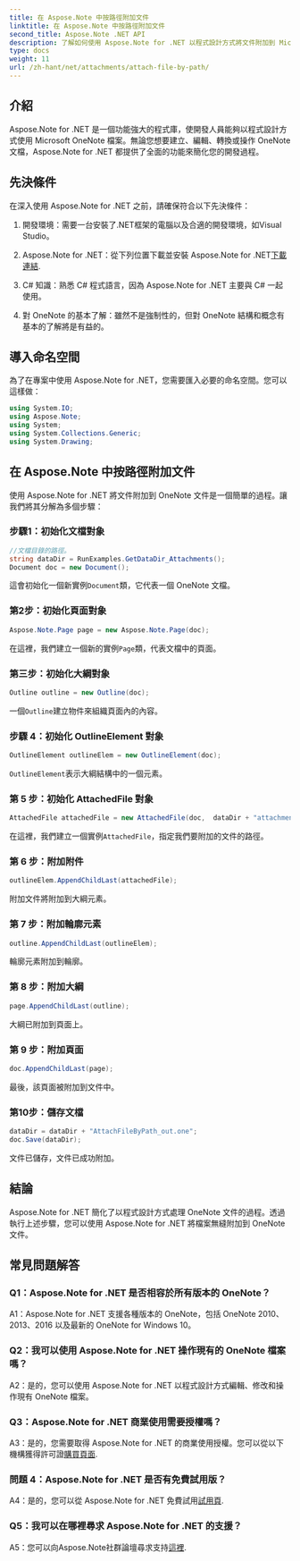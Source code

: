 ```yaml
---
title: 在 Aspose.Note 中按路徑附加文件
linktitle: 在 Aspose.Note 中按路徑附加文件
second_title: Aspose.Note .NET API
description: 了解如何使用 Aspose.Note for .NET 以程式設計方式將文件附加到 Microsoft OneNote 文件。透過這個綜合教程簡化您的開發流程。
type: docs
weight: 11
url: /zh-hant/net/attachments/attach-file-by-path/
---
```

## 介紹

Aspose.Note for .NET 是一個功能強大的程式庫，使開發人員能夠以程式設計方式使用 Microsoft OneNote 檔案。無論您想要建立、編輯、轉換或操作 OneNote 文檔，Aspose.Note for .NET 都提供了全面的功能來簡化您的開發過程。

## 先決條件

在深入使用 Aspose.Note for .NET 之前，請確保符合以下先決條件：

1. 開發環境：需要一台安裝了.NET框架的電腦以及合適的開發環境，如Visual Studio。

2.  Aspose.Note for .NET：從下列位置下載並安裝 Aspose.Note for .NET[下載連結](https://releases.aspose.com/note/net/).

3. C# 知識：熟悉 C# 程式語言，因為 Aspose.Note for .NET 主要與 C# 一起使用。

4. 對 OneNote 的基本了解：雖然不是強制性的，但對 OneNote 結構和概念有基本的了解將是有益的。

## 導入命名空間

為了在專案中使用 Aspose.Note for .NET，您需要匯入必要的命名空間。您可以這樣做：

```csharp
using System.IO;
using Aspose.Note;
using System;
using System.Collections.Generic;
using System.Drawing;
```

## 在 Aspose.Note 中按路徑附加文件

使用 Aspose.Note for .NET 將文件附加到 OneNote 文件是一個簡單的過程。讓我們將其分解為多個步驟：

### 步驟1：初始化文檔對象

```csharp
//文檔目錄的路徑。
string dataDir = RunExamples.GetDataDir_Attachments();
Document doc = new Document();
```

這會初始化一個新實例`Document`類，它代表一個 OneNote 文檔。

### 第2步：初始化頁面對象

```csharp
Aspose.Note.Page page = new Aspose.Note.Page(doc);
```

在這裡，我們建立一個新的實例`Page`類，代表文檔中的頁面。

### 第三步：初始化大綱對象

```csharp
Outline outline = new Outline(doc);
```

一個`Outline`建立物件來組織頁面內的內容。

### 步驟 4：初始化 OutlineElement 對象

```csharp
OutlineElement outlineElem = new OutlineElement(doc);
```

`OutlineElement`表示大綱結構中的一個元素。

### 第 5 步：初始化 AttachedFile 對象

```csharp
AttachedFile attachedFile = new AttachedFile(doc,  dataDir + "attachment.txt");
```

在這裡，我們建立一個實例`AttachedFile`，指定我們要附加的文件的路徑。

### 第 6 步：附加附件

```csharp
outlineElem.AppendChildLast(attachedFile);
```

附加文件將附加到大綱元素。

### 第 7 步：附加輪廓元素

```csharp
outline.AppendChildLast(outlineElem);
```

輪廓元素附加到輪廓。

### 第 8 步：附加大綱

```csharp
page.AppendChildLast(outline);
```

大綱已附加到頁面上。

### 第 9 步：附加頁面

```csharp
doc.AppendChildLast(page);
```

最後，該頁面被附加到文件中。

### 第10步：儲存文檔

```csharp
dataDir = dataDir + "AttachFileByPath_out.one";
doc.Save(dataDir);
```

文件已儲存，文件已成功附加。

## 結論

Aspose.Note for .NET 簡化了以程式設計方式處理 OneNote 文件的過程。透過執行上述步驟，您可以使用 Aspose.Note for .NET 將檔案無縫附加到 OneNote 文件。

## 常見問題解答

### Q1：Aspose.Note for .NET 是否相容於所有版本的 OneNote？

A1：Aspose.Note for .NET 支援各種版本的 OneNote，包括 OneNote 2010、2013、2016 以及最新的 OneNote for Windows 10。

### Q2：我可以使用 Aspose.Note for .NET 操作現有的 OneNote 檔案嗎？

A2：是的，您可以使用 Aspose.Note for .NET 以程式設計方式編輯、修改和操作現有 OneNote 檔案。

### Q3：Aspose.Note for .NET 商業使用需要授權嗎？

 A3：是的，您需要取得 Aspose.Note for .NET 的商業使用授權。您可以從以下機構獲得許可證[購買頁面](https://purchase.aspose.com/buy).

### 問題 4：Aspose.Note for .NET 是否有免費試用版？

 A4：是的，您可以從 Aspose.Note for .NET 免費試用[試用頁](https://releases.aspose.com/).

### Q5：我可以在哪裡尋求 Aspose.Note for .NET 的支援？

 A5：您可以向Aspose.Note社群論壇尋求支持[這裡](https://forum.aspose.com/c/note/28).